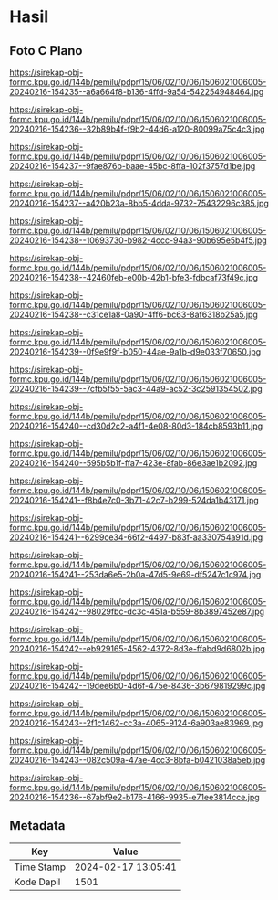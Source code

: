 # Hasil

## Foto C Plano

https://sirekap-obj-formc.kpu.go.id/144b/pemilu/pdpr/15/06/02/10/06/1506021006005-20240216-154235--a6a664f8-b136-4ffd-9a54-542254948464.jpg

https://sirekap-obj-formc.kpu.go.id/144b/pemilu/pdpr/15/06/02/10/06/1506021006005-20240216-154236--32b89b4f-f9b2-44d6-a120-80099a75c4c3.jpg

https://sirekap-obj-formc.kpu.go.id/144b/pemilu/pdpr/15/06/02/10/06/1506021006005-20240216-154237--9fae876b-baae-45bc-8ffa-102f3757d1be.jpg

https://sirekap-obj-formc.kpu.go.id/144b/pemilu/pdpr/15/06/02/10/06/1506021006005-20240216-154237--a420b23a-8bb5-4dda-9732-75432296c385.jpg

https://sirekap-obj-formc.kpu.go.id/144b/pemilu/pdpr/15/06/02/10/06/1506021006005-20240216-154238--10693730-b982-4ccc-94a3-90b695e5b4f5.jpg

https://sirekap-obj-formc.kpu.go.id/144b/pemilu/pdpr/15/06/02/10/06/1506021006005-20240216-154238--42460feb-e00b-42b1-bfe3-fdbcaf73f49c.jpg

https://sirekap-obj-formc.kpu.go.id/144b/pemilu/pdpr/15/06/02/10/06/1506021006005-20240216-154238--c31ce1a8-0a90-4ff6-bc63-8af6318b25a5.jpg

https://sirekap-obj-formc.kpu.go.id/144b/pemilu/pdpr/15/06/02/10/06/1506021006005-20240216-154239--0f9e9f9f-b050-44ae-9a1b-d9e033f70650.jpg

https://sirekap-obj-formc.kpu.go.id/144b/pemilu/pdpr/15/06/02/10/06/1506021006005-20240216-154239--7cfb5f55-5ac3-44a9-ac52-3c2591354502.jpg

https://sirekap-obj-formc.kpu.go.id/144b/pemilu/pdpr/15/06/02/10/06/1506021006005-20240216-154240--cd30d2c2-a4f1-4e08-80d3-184cb8593b11.jpg

https://sirekap-obj-formc.kpu.go.id/144b/pemilu/pdpr/15/06/02/10/06/1506021006005-20240216-154240--595b5b1f-ffa7-423e-8fab-86e3ae1b2092.jpg

https://sirekap-obj-formc.kpu.go.id/144b/pemilu/pdpr/15/06/02/10/06/1506021006005-20240216-154241--f8b4e7c0-3b71-42c7-b299-524da1b43171.jpg

https://sirekap-obj-formc.kpu.go.id/144b/pemilu/pdpr/15/06/02/10/06/1506021006005-20240216-154241--6299ce34-66f2-4497-b83f-aa330754a91d.jpg

https://sirekap-obj-formc.kpu.go.id/144b/pemilu/pdpr/15/06/02/10/06/1506021006005-20240216-154241--253da6e5-2b0a-47d5-9e69-df5247c1c974.jpg

https://sirekap-obj-formc.kpu.go.id/144b/pemilu/pdpr/15/06/02/10/06/1506021006005-20240216-154242--98029fbc-dc3c-451a-b559-8b3897452e87.jpg

https://sirekap-obj-formc.kpu.go.id/144b/pemilu/pdpr/15/06/02/10/06/1506021006005-20240216-154242--eb929165-4562-4372-8d3e-ffabd9d6802b.jpg

https://sirekap-obj-formc.kpu.go.id/144b/pemilu/pdpr/15/06/02/10/06/1506021006005-20240216-154242--19dee6b0-4d6f-475e-8436-3b679819299c.jpg

https://sirekap-obj-formc.kpu.go.id/144b/pemilu/pdpr/15/06/02/10/06/1506021006005-20240216-154243--2f1c1462-cc3a-4065-9124-6a903ae83969.jpg

https://sirekap-obj-formc.kpu.go.id/144b/pemilu/pdpr/15/06/02/10/06/1506021006005-20240216-154243--082c509a-47ae-4cc3-8bfa-b0421038a5eb.jpg

https://sirekap-obj-formc.kpu.go.id/144b/pemilu/pdpr/15/06/02/10/06/1506021006005-20240216-154236--67abf9e2-b176-4166-9935-e71ee3814cce.jpg


## Metadata

| Key        | Value               |
| ---------- | ------------------- |
| Time Stamp | 2024-02-17 13:05:41 |
| Kode Dapil | 1501                |



